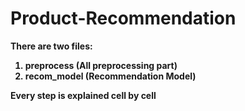 # Product-Recommendation

<b>There are two files:
1) preprocess (All preprocessing part)
2) recom_model (Recommendation Model)

<b>Every step is explained cell by cell
 
